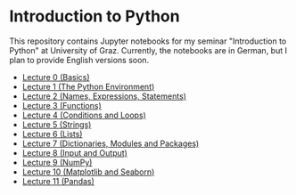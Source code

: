 Introduction to Python
======================

This repository contains Jupyter notebooks for my seminar "Introduction to Python" at University of Graz. Currently, the notebooks are in German, but I plan to provide English versions soon.

- [Lecture 0 (Basics)](https://github.com/cbrnr/intro_python/blob/master/0/0%20-%20Grundlagen.ipynb)
- [Lecture 1 (The Python Environment)](https://github.com/cbrnr/intro_python/blob/master/1/1%20-%20Die%20Python-Umgebung.ipynb)
- [Lecture 2 (Names, Expressions, Statements)](https://github.com/cbrnr/python_intro/blob/master/2/2%20-%20Namen%2C%20Ausdr%C3%BCcke%2C%20Anweisungen.ipynb)
- [Lecture 3 (Functions)](https://github.com/cbrnr/intro_python/blob/master/3/3%20-%20Funktionen.ipynb)
- [Lecture 4 (Conditions and Loops)](https://github.com/cbrnr/intro_python/blob/master/4/4%20-%20Bedingungen%2C%20Schleifen.ipynb)
- [Lecture 5 (Strings)](https://github.com/cbrnr/intro_python/blob/master/5/5%20-%20Strings.ipynb)
- [Lecture 6 (Lists)](https://github.com/cbrnr/python_intro/blob/master/6/6%20-%20Listen.ipynb)
- [Lecture 7 (Dictionaries, Modules and Packages)](https://github.com/cbrnr/python_intro/blob/master/7/7%20-%20Dictionaries%2C%20Module%20und%20Packages.ipynb)
- [Lecture 8 (Input and Output)](https://github.com/cbrnr/intro_python/blob/master/8/8%20-%20Ein-%20und%20Ausgabe.ipynb)
- [Lecture 9 (NumPy)](https://github.com/cbrnr/intro_python/blob/master/9/9%20-%20NumPy.ipynb)
- [Lecture 10 (Matplotlib and Seaborn)](https://github.com/cbrnr/intro_python/blob/master/10/10%20-%20Matplotlib%20und%20Seaborn.ipynb)
- [Lecture 11 (Pandas)](https://github.com/cbrnr/intro_python/blob/master/11/11%20-%20Pandas.ipynb)
